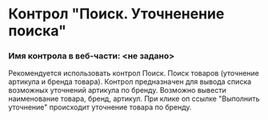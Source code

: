 ﻿---
description: 2.4.11.0
---
# Контрол "Поиск. Уточненение поиска"
### Имя контрола в веб-части: <не задано>
Рекомендуется использовать контрол Поиск. Поиск товаров (уточнение артикула и бренда товара).
Контрол предназначен для вывода списка возможных уточнений артикула по бренду.
Возможно вывести наименование товара, бренд, артикул. При клике оп ссылке "Выполнить уточнение" происходит уточнение товара по бренду. 
